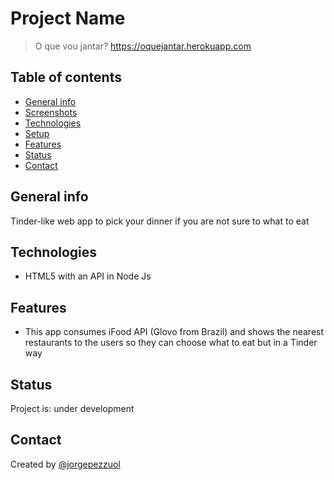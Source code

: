 # Project Name
> O que vou jantar? https://oquejantar.herokuapp.com

## Table of contents
* [General info](#general-info)
* [Screenshots](#screenshots)
* [Technologies](#technologies)
* [Setup](#setup)
* [Features](#features)
* [Status](#status)
* [Contact](#contact)

## General info
Tinder-like web app to pick your dinner if you are not sure to what to eat 

## Technologies
* HTML5 with an API in Node Js

## Features
* This app consumes iFood API (Glovo from Brazil) and shows the nearest restaurants to the users so they can choose what to eat but in a Tinder way

## Status
Project is: under development

## Contact
Created by [@jorgepezzuol](https://www.linkedin.com/in/jorge-pezzuol/)
